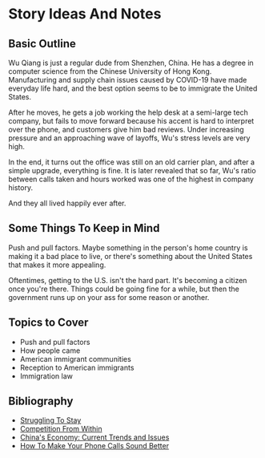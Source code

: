 # Story Ideas And Notes

## Basic Outline

Wu Qiang is just a regular dude from Shenzhen, China. He has a degree in
computer science from the Chinese University of Hong Kong. Manufacturing and
supply chain issues caused by COVID-19 have made everyday life hard, and the
best option seems to be to immigrate the United States.

After he moves, he gets a job working the help desk at a semi-large tech
company, but fails to move forward because his accent is hard to interpret over
the phone, and customers give him bad reviews. Under increasing pressure and an
approaching wave of layoffs, Wu's stress levels are very high.

In the end, it turns out the office was still on an old carrier plan, and after
a simple upgrade, everything is fine. It is later revealed that so far, Wu's
ratio between calls taken and hours worked was one of the highest in company
history.

And they all lived happily ever after.

## Some Things To Keep in Mind

Push and pull factors. Maybe something in the person's home country is making
it a bad place to live, or there's something about the United States that makes
it more appealing.

Oftentimes, getting to the U.S. isn't the hard part. It's becoming a citizen
once you're there. Things could be going fine for a while, but then the
government runs up on your ass for some reason or another.

## Topics to Cover

- Push and pull factors
- How people came
- American immigrant communities
- Reception to American immigrants
- Immigration law

## Bibliography

- [Struggling To Stay][1]
- [Competition From Within][2]
- [China's Economy: Current Trends and Issues][3]
- [How To Make Your Phone Calls Sound Better][4]

[1]: https://theimmigrantstory.org/struggling-to-stay/
[2]: https://theimmigrantstory.org/competition-from-within/
[3]: https://sgp.fas.org/crs/row/IF11667.pdf
[4]: https://www.pcmag.com/how-to/how-to-make-your-cell-phone-calls-sound-better
